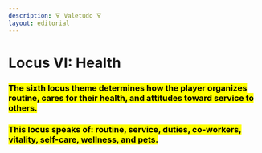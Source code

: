 ```yaml
---
description: 🜃 Valetudo 🜃
layout: editorial
---
```


# Locus VI: Health

### <mark style="background-color:yellow;">The sixth locus theme determines how the player organizes routine, cares for their health, and attitudes toward service to others.</mark>

### <mark style="background-color:yellow;">This locus speaks of: routine, service, duties, co-workers, vitality, self-care, wellness, and pets.</mark>

